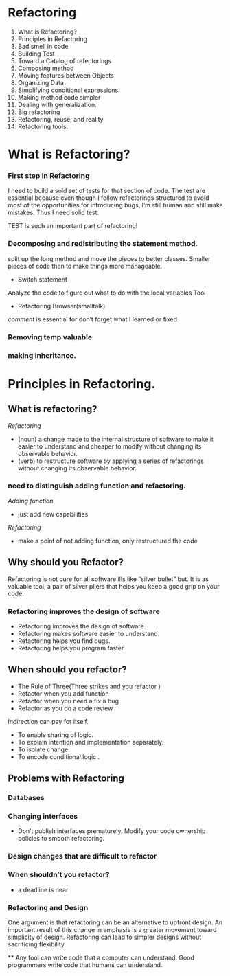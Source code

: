 # Refactoring
1. What is Refactoring?
2. Principles in Refactoring 
3. Bad smell in code
4. Building Test
5. Toward a Catalog of refectorings 
6. Composing method
7. Moving features between Objects
8. Organizing Data
9. Simplifying conditional expressions.
10. Making method code simpler
11. Dealing with generalization.
12. Big refactoring 
13. Refactoring, reuse, and reality
14. Refactoring tools.

# What is Refactoring?

### First step in Refactoring 

I need to build a sold set of tests for that section of code. The test are essential because even though I follow refactorings structured to avoid most of the opportunities for introducing bugs, I’m still human and still make mistakes. Thus I need solid test.

TEST is such an important part of refactoring!

### Decomposing and redistributing the statement method.

split up the long method and move the pieces to better classes.
Smaller pieces of code then to make things more manageable.
* Switch statement 

Analyze the code to figure out what to do with the local variables 
Tool
* Refactoring Browser(smalltalk)

*comment* is essential for don’t forget what I learned or fixed

### Removing temp valuable 

### making inheritance.


# Principles in Refactoring.
## What is refactoring?
*Refactoring*
* (noun) a change made to the internal structure of software to make it easier to understand and cheaper to modify without changing its observable behavior.
*  (verb) to restructure software by applying a series of refactorings without changing its observable behavior.

### need to distinguish adding function and refactoring. 

*Adding function*
* just add new capabilities

*Refactoring*
* make a point of not adding function, only restructured the code

## Why should you Refactor?
Refactoring is not cure for all software ills like “silver bullet” but. It is as valuable tool, a pair of silver pliers that helps you keep a good grip on your code. 

### Refactoring improves the design of software

* Refactoring improves the design of software.
* Refactoring makes software easier to understand.
* Refactoring helps you find bugs.
* Refactoring helps you program faster.

## When should you refactor? 
* The Rule of Three(Three strikes and you refactor )
* Refactor when you add function
* Refactor when you need a fix a bug
* Refactor as you do a code review

Indirection can pay for itself. 
* To enable sharing of logic.
* To explain intention and implementation separately.
* To isolate change.
* To encode conditional logic .

## Problems with Refactoring
### Databases
### Changing interfaces
* Don’t publish interfaces prematurely. Modify your code ownership policies to smooth refactoring. 

### Design changes that are difficult to refactor

### When shouldn’t you refactor?
* a deadline is near

### Refactoring and Design
One argument is that refactoring can be an alternative to upfront design.
An important result of this change in emphasis is a greater movement toward simplicity of design. 
Refactoring can lead to simpler designs without sacrificing flexibility 




** Any fool can write code that a computer can understand. Good programmers write code that humans can understand.